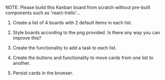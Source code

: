 NOTE: Please build this Kanban board from scratch without pre-built components such as 'react-trello'...

1. Create a list of 4 boards with 2 default items in each list.

2. Style boards according to the png provided. Is there any way you can improve this? 

3. Create the functionality to add a task to each list.

4. Create the buttons and functionality to move cards from one list to another.

5. Persist cards in the browser.
